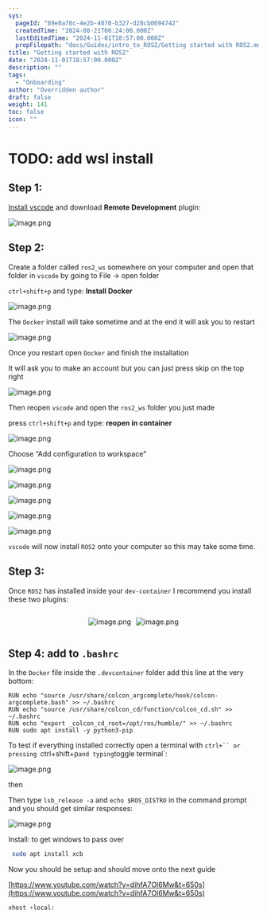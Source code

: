 ```yaml
---
sys:
  pageId: "89e0a78c-4e2b-4070-b327-d28cb0694742"
  createdTime: "2024-08-21T00:24:00.000Z"
  lastEditedTime: "2024-11-01T18:57:00.000Z"
  propFilepath: "docs/Guides/intro_to_ROS2/Getting started with ROS2.md"
title: "Getting started with ROS2"
date: "2024-11-01T18:57:00.000Z"
description: ""
tags:
  - "Onboarding"
author: "Overridden author"
draft: false
weight: 141
toc: false
icon: ""
---
```


# TODO: add wsl install

## Step 1:

[Install vscode](https://code.visualstudio.com/download) and download **Remote Development** plugin:

![image.png](https://prod-files-secure.s3.us-west-2.amazonaws.com/d518164a-d88e-44d1-a4ee-3adb3bd8bce0/efb52993-1881-4a40-b95e-6f020334f022/image.png?X-Amz-Algorithm=AWS4-HMAC-SHA256&X-Amz-Content-Sha256=UNSIGNED-PAYLOAD&X-Amz-Credential=ASIAZI2LB466UPDOORAR%2F20250213%2Fus-west-2%2Fs3%2Faws4_request&X-Amz-Date=20250213T170217Z&X-Amz-Expires=3600&X-Amz-Security-Token=IQoJb3JpZ2luX2VjEPH%2F%2F%2F%2F%2F%2F%2F%2F%2F%2FwEaCXVzLXdlc3QtMiJGMEQCICzl%2FUCnGbsTi5iQwVERrWkCdX3rRnRkwHgU0oXkdk0YAiAafg65LTx7jhvQaV3vvoi%2FGRpRTdxX%2BzW084uV65kL8yr%2FAwgaEAAaDDYzNzQyMzE4MzgwNSIMmlnDK4zugVH%2B14ZhKtwDq0eva4JviWeLohNDiKQWREY%2F0jno7u3%2BEJ04VkyK3gQWTHoWVeiYpCqdtCuS7fDeZmQRdcUHYE0x7VwCs9QyPVJWeB4nTvFiA%2F%2BOGynIF8YJpg6D7LlNiK%2BIZSeRbP4ZPh3MXIYUGp9Wb15L%2FuCaEhdrimIFbEh74SW7Jrxc7jU84vmMmaysMr5ll%2FmMERuq249Ki57lRX9hX%2BHgXiabElmzMsLXwt%2FuameYO3pM7dFaJ%2FHlGEt4hYAB2e%2BQE1yqqBVC%2B7K62HF3Fw6PvlLq9LFiMg%2BQX%2Fx915SU95WoAPpo1QUxI5mSq41u4q5bBfgozle3qRxWF4ONsILXtEDbZVLz1K6EeLR0IKyMctLR4l%2FaYL2sRgnaucKJaz4DwAL48cb3zIqXaBZz%2B8kVJh9jGe3g2I9gecQAmNXG9Elzu4kR9XfCh5rr7AOK6A6gWW%2FDu2ySAc%2B7eywjPM0sKLKwf6r6ZuaKxfL9A8g9QOJoquSb0fEDgJIQqj%2Bxg5fHQPFqdEnkpSBg5Y%2FUNYMZSCMh873A1iHA5ysc08kL%2BjYqcxuphQwPI1mAegZw1FnOuSx5OKTRfzUaFZ8zzf2pC8jot1eAisybQ41RteROGfxbJYA6qiHEangZOkioytowgr%2B4vQY6pgE3YCy%2FFW60I8gfsACZ2YnXMoRPE3%2FQkIuuNEqey0va1LMnUO%2FMyWzX3eNk77SKhbFv%2B9jKwwQLLIecjPcuDDBiY%2F6m56w2L7FSshOgWYi2vPesYBFoK0h1NJBwuNzlLlCpDSFzPtGAlddBXavSqh5na9RF3Ti5Hx2F4H0SUe7dklfoa1ntLiRVdu4VRiIxDI04em66MBRRDyE4KRFJ6SKa0x2sEmHu&X-Amz-Signature=575dcf8b4bd3814ddcf990a1bbab6e02d6b06e39d86a8e360a6b8a7b74ef8a12&X-Amz-SignedHeaders=host&x-id=GetObject)

## Step 2:

Create a folder called `ros2_ws` somewhere on your computer and open that folder in `vscode` by going to File → open folder 

`ctrl+shift+p` and type: **Install Docker**

![image.png](https://prod-files-secure.s3.us-west-2.amazonaws.com/d518164a-d88e-44d1-a4ee-3adb3bd8bce0/2269dc0e-1cd5-47ff-bceb-c04ad9b2eab0/image.png?X-Amz-Algorithm=AWS4-HMAC-SHA256&X-Amz-Content-Sha256=UNSIGNED-PAYLOAD&X-Amz-Credential=ASIAZI2LB466UPDOORAR%2F20250213%2Fus-west-2%2Fs3%2Faws4_request&X-Amz-Date=20250213T170217Z&X-Amz-Expires=3600&X-Amz-Security-Token=IQoJb3JpZ2luX2VjEPH%2F%2F%2F%2F%2F%2F%2F%2F%2F%2FwEaCXVzLXdlc3QtMiJGMEQCICzl%2FUCnGbsTi5iQwVERrWkCdX3rRnRkwHgU0oXkdk0YAiAafg65LTx7jhvQaV3vvoi%2FGRpRTdxX%2BzW084uV65kL8yr%2FAwgaEAAaDDYzNzQyMzE4MzgwNSIMmlnDK4zugVH%2B14ZhKtwDq0eva4JviWeLohNDiKQWREY%2F0jno7u3%2BEJ04VkyK3gQWTHoWVeiYpCqdtCuS7fDeZmQRdcUHYE0x7VwCs9QyPVJWeB4nTvFiA%2F%2BOGynIF8YJpg6D7LlNiK%2BIZSeRbP4ZPh3MXIYUGp9Wb15L%2FuCaEhdrimIFbEh74SW7Jrxc7jU84vmMmaysMr5ll%2FmMERuq249Ki57lRX9hX%2BHgXiabElmzMsLXwt%2FuameYO3pM7dFaJ%2FHlGEt4hYAB2e%2BQE1yqqBVC%2B7K62HF3Fw6PvlLq9LFiMg%2BQX%2Fx915SU95WoAPpo1QUxI5mSq41u4q5bBfgozle3qRxWF4ONsILXtEDbZVLz1K6EeLR0IKyMctLR4l%2FaYL2sRgnaucKJaz4DwAL48cb3zIqXaBZz%2B8kVJh9jGe3g2I9gecQAmNXG9Elzu4kR9XfCh5rr7AOK6A6gWW%2FDu2ySAc%2B7eywjPM0sKLKwf6r6ZuaKxfL9A8g9QOJoquSb0fEDgJIQqj%2Bxg5fHQPFqdEnkpSBg5Y%2FUNYMZSCMh873A1iHA5ysc08kL%2BjYqcxuphQwPI1mAegZw1FnOuSx5OKTRfzUaFZ8zzf2pC8jot1eAisybQ41RteROGfxbJYA6qiHEangZOkioytowgr%2B4vQY6pgE3YCy%2FFW60I8gfsACZ2YnXMoRPE3%2FQkIuuNEqey0va1LMnUO%2FMyWzX3eNk77SKhbFv%2B9jKwwQLLIecjPcuDDBiY%2F6m56w2L7FSshOgWYi2vPesYBFoK0h1NJBwuNzlLlCpDSFzPtGAlddBXavSqh5na9RF3Ti5Hx2F4H0SUe7dklfoa1ntLiRVdu4VRiIxDI04em66MBRRDyE4KRFJ6SKa0x2sEmHu&X-Amz-Signature=7cb41186091cbccf40d149b2f2357b315bfc0077ab2651020ac8fe8e51b561fa&X-Amz-SignedHeaders=host&x-id=GetObject)

The `Docker` install will take sometime and at the end it will ask you to restart

![image.png](https://prod-files-secure.s3.us-west-2.amazonaws.com/d518164a-d88e-44d1-a4ee-3adb3bd8bce0/ed233f78-be33-4b1f-b89c-9c346c0e961e/image.png?X-Amz-Algorithm=AWS4-HMAC-SHA256&X-Amz-Content-Sha256=UNSIGNED-PAYLOAD&X-Amz-Credential=ASIAZI2LB466UPDOORAR%2F20250213%2Fus-west-2%2Fs3%2Faws4_request&X-Amz-Date=20250213T170217Z&X-Amz-Expires=3600&X-Amz-Security-Token=IQoJb3JpZ2luX2VjEPH%2F%2F%2F%2F%2F%2F%2F%2F%2F%2FwEaCXVzLXdlc3QtMiJGMEQCICzl%2FUCnGbsTi5iQwVERrWkCdX3rRnRkwHgU0oXkdk0YAiAafg65LTx7jhvQaV3vvoi%2FGRpRTdxX%2BzW084uV65kL8yr%2FAwgaEAAaDDYzNzQyMzE4MzgwNSIMmlnDK4zugVH%2B14ZhKtwDq0eva4JviWeLohNDiKQWREY%2F0jno7u3%2BEJ04VkyK3gQWTHoWVeiYpCqdtCuS7fDeZmQRdcUHYE0x7VwCs9QyPVJWeB4nTvFiA%2F%2BOGynIF8YJpg6D7LlNiK%2BIZSeRbP4ZPh3MXIYUGp9Wb15L%2FuCaEhdrimIFbEh74SW7Jrxc7jU84vmMmaysMr5ll%2FmMERuq249Ki57lRX9hX%2BHgXiabElmzMsLXwt%2FuameYO3pM7dFaJ%2FHlGEt4hYAB2e%2BQE1yqqBVC%2B7K62HF3Fw6PvlLq9LFiMg%2BQX%2Fx915SU95WoAPpo1QUxI5mSq41u4q5bBfgozle3qRxWF4ONsILXtEDbZVLz1K6EeLR0IKyMctLR4l%2FaYL2sRgnaucKJaz4DwAL48cb3zIqXaBZz%2B8kVJh9jGe3g2I9gecQAmNXG9Elzu4kR9XfCh5rr7AOK6A6gWW%2FDu2ySAc%2B7eywjPM0sKLKwf6r6ZuaKxfL9A8g9QOJoquSb0fEDgJIQqj%2Bxg5fHQPFqdEnkpSBg5Y%2FUNYMZSCMh873A1iHA5ysc08kL%2BjYqcxuphQwPI1mAegZw1FnOuSx5OKTRfzUaFZ8zzf2pC8jot1eAisybQ41RteROGfxbJYA6qiHEangZOkioytowgr%2B4vQY6pgE3YCy%2FFW60I8gfsACZ2YnXMoRPE3%2FQkIuuNEqey0va1LMnUO%2FMyWzX3eNk77SKhbFv%2B9jKwwQLLIecjPcuDDBiY%2F6m56w2L7FSshOgWYi2vPesYBFoK0h1NJBwuNzlLlCpDSFzPtGAlddBXavSqh5na9RF3Ti5Hx2F4H0SUe7dklfoa1ntLiRVdu4VRiIxDI04em66MBRRDyE4KRFJ6SKa0x2sEmHu&X-Amz-Signature=07b3284e04157d8fa08c3bee22e61659383ba25310578e3ed34c78613758ebb9&X-Amz-SignedHeaders=host&x-id=GetObject)

Once you restart open `Docker` and finish the installation

It will ask you to make an account but you can just press skip on the top right

![image.png](https://prod-files-secure.s3.us-west-2.amazonaws.com/d518164a-d88e-44d1-a4ee-3adb3bd8bce0/21010ad9-1659-4fd9-9f59-9932a09b2a3d/image.png?X-Amz-Algorithm=AWS4-HMAC-SHA256&X-Amz-Content-Sha256=UNSIGNED-PAYLOAD&X-Amz-Credential=ASIAZI2LB466UPDOORAR%2F20250213%2Fus-west-2%2Fs3%2Faws4_request&X-Amz-Date=20250213T170217Z&X-Amz-Expires=3600&X-Amz-Security-Token=IQoJb3JpZ2luX2VjEPH%2F%2F%2F%2F%2F%2F%2F%2F%2F%2FwEaCXVzLXdlc3QtMiJGMEQCICzl%2FUCnGbsTi5iQwVERrWkCdX3rRnRkwHgU0oXkdk0YAiAafg65LTx7jhvQaV3vvoi%2FGRpRTdxX%2BzW084uV65kL8yr%2FAwgaEAAaDDYzNzQyMzE4MzgwNSIMmlnDK4zugVH%2B14ZhKtwDq0eva4JviWeLohNDiKQWREY%2F0jno7u3%2BEJ04VkyK3gQWTHoWVeiYpCqdtCuS7fDeZmQRdcUHYE0x7VwCs9QyPVJWeB4nTvFiA%2F%2BOGynIF8YJpg6D7LlNiK%2BIZSeRbP4ZPh3MXIYUGp9Wb15L%2FuCaEhdrimIFbEh74SW7Jrxc7jU84vmMmaysMr5ll%2FmMERuq249Ki57lRX9hX%2BHgXiabElmzMsLXwt%2FuameYO3pM7dFaJ%2FHlGEt4hYAB2e%2BQE1yqqBVC%2B7K62HF3Fw6PvlLq9LFiMg%2BQX%2Fx915SU95WoAPpo1QUxI5mSq41u4q5bBfgozle3qRxWF4ONsILXtEDbZVLz1K6EeLR0IKyMctLR4l%2FaYL2sRgnaucKJaz4DwAL48cb3zIqXaBZz%2B8kVJh9jGe3g2I9gecQAmNXG9Elzu4kR9XfCh5rr7AOK6A6gWW%2FDu2ySAc%2B7eywjPM0sKLKwf6r6ZuaKxfL9A8g9QOJoquSb0fEDgJIQqj%2Bxg5fHQPFqdEnkpSBg5Y%2FUNYMZSCMh873A1iHA5ysc08kL%2BjYqcxuphQwPI1mAegZw1FnOuSx5OKTRfzUaFZ8zzf2pC8jot1eAisybQ41RteROGfxbJYA6qiHEangZOkioytowgr%2B4vQY6pgE3YCy%2FFW60I8gfsACZ2YnXMoRPE3%2FQkIuuNEqey0va1LMnUO%2FMyWzX3eNk77SKhbFv%2B9jKwwQLLIecjPcuDDBiY%2F6m56w2L7FSshOgWYi2vPesYBFoK0h1NJBwuNzlLlCpDSFzPtGAlddBXavSqh5na9RF3Ti5Hx2F4H0SUe7dklfoa1ntLiRVdu4VRiIxDI04em66MBRRDyE4KRFJ6SKa0x2sEmHu&X-Amz-Signature=639aa788c6409421e91bca77727ab7a6bd67a520dc16c65c58a90255cef6a60d&X-Amz-SignedHeaders=host&x-id=GetObject)

Then reopen `vscode` and open the `ros2_ws` folder you just made

press `ctrl+shift+p` and type: **reopen in container**

![image.png](https://prod-files-secure.s3.us-west-2.amazonaws.com/d518164a-d88e-44d1-a4ee-3adb3bd8bce0/4e93b8c2-41ad-488c-8095-c74205196118/image.png?X-Amz-Algorithm=AWS4-HMAC-SHA256&X-Amz-Content-Sha256=UNSIGNED-PAYLOAD&X-Amz-Credential=ASIAZI2LB466UPDOORAR%2F20250213%2Fus-west-2%2Fs3%2Faws4_request&X-Amz-Date=20250213T170217Z&X-Amz-Expires=3600&X-Amz-Security-Token=IQoJb3JpZ2luX2VjEPH%2F%2F%2F%2F%2F%2F%2F%2F%2F%2FwEaCXVzLXdlc3QtMiJGMEQCICzl%2FUCnGbsTi5iQwVERrWkCdX3rRnRkwHgU0oXkdk0YAiAafg65LTx7jhvQaV3vvoi%2FGRpRTdxX%2BzW084uV65kL8yr%2FAwgaEAAaDDYzNzQyMzE4MzgwNSIMmlnDK4zugVH%2B14ZhKtwDq0eva4JviWeLohNDiKQWREY%2F0jno7u3%2BEJ04VkyK3gQWTHoWVeiYpCqdtCuS7fDeZmQRdcUHYE0x7VwCs9QyPVJWeB4nTvFiA%2F%2BOGynIF8YJpg6D7LlNiK%2BIZSeRbP4ZPh3MXIYUGp9Wb15L%2FuCaEhdrimIFbEh74SW7Jrxc7jU84vmMmaysMr5ll%2FmMERuq249Ki57lRX9hX%2BHgXiabElmzMsLXwt%2FuameYO3pM7dFaJ%2FHlGEt4hYAB2e%2BQE1yqqBVC%2B7K62HF3Fw6PvlLq9LFiMg%2BQX%2Fx915SU95WoAPpo1QUxI5mSq41u4q5bBfgozle3qRxWF4ONsILXtEDbZVLz1K6EeLR0IKyMctLR4l%2FaYL2sRgnaucKJaz4DwAL48cb3zIqXaBZz%2B8kVJh9jGe3g2I9gecQAmNXG9Elzu4kR9XfCh5rr7AOK6A6gWW%2FDu2ySAc%2B7eywjPM0sKLKwf6r6ZuaKxfL9A8g9QOJoquSb0fEDgJIQqj%2Bxg5fHQPFqdEnkpSBg5Y%2FUNYMZSCMh873A1iHA5ysc08kL%2BjYqcxuphQwPI1mAegZw1FnOuSx5OKTRfzUaFZ8zzf2pC8jot1eAisybQ41RteROGfxbJYA6qiHEangZOkioytowgr%2B4vQY6pgE3YCy%2FFW60I8gfsACZ2YnXMoRPE3%2FQkIuuNEqey0va1LMnUO%2FMyWzX3eNk77SKhbFv%2B9jKwwQLLIecjPcuDDBiY%2F6m56w2L7FSshOgWYi2vPesYBFoK0h1NJBwuNzlLlCpDSFzPtGAlddBXavSqh5na9RF3Ti5Hx2F4H0SUe7dklfoa1ntLiRVdu4VRiIxDI04em66MBRRDyE4KRFJ6SKa0x2sEmHu&X-Amz-Signature=1b58bbb7786cc24a024d4919232fd28e83e6e9fbe5f6f1545255b454c302d7b5&X-Amz-SignedHeaders=host&x-id=GetObject)

Choose “Add configuration to workspace”

![image.png](https://prod-files-secure.s3.us-west-2.amazonaws.com/d518164a-d88e-44d1-a4ee-3adb3bd8bce0/9560b282-5060-4989-ba37-97e7b2c22476/image.png?X-Amz-Algorithm=AWS4-HMAC-SHA256&X-Amz-Content-Sha256=UNSIGNED-PAYLOAD&X-Amz-Credential=ASIAZI2LB466UPDOORAR%2F20250213%2Fus-west-2%2Fs3%2Faws4_request&X-Amz-Date=20250213T170217Z&X-Amz-Expires=3600&X-Amz-Security-Token=IQoJb3JpZ2luX2VjEPH%2F%2F%2F%2F%2F%2F%2F%2F%2F%2FwEaCXVzLXdlc3QtMiJGMEQCICzl%2FUCnGbsTi5iQwVERrWkCdX3rRnRkwHgU0oXkdk0YAiAafg65LTx7jhvQaV3vvoi%2FGRpRTdxX%2BzW084uV65kL8yr%2FAwgaEAAaDDYzNzQyMzE4MzgwNSIMmlnDK4zugVH%2B14ZhKtwDq0eva4JviWeLohNDiKQWREY%2F0jno7u3%2BEJ04VkyK3gQWTHoWVeiYpCqdtCuS7fDeZmQRdcUHYE0x7VwCs9QyPVJWeB4nTvFiA%2F%2BOGynIF8YJpg6D7LlNiK%2BIZSeRbP4ZPh3MXIYUGp9Wb15L%2FuCaEhdrimIFbEh74SW7Jrxc7jU84vmMmaysMr5ll%2FmMERuq249Ki57lRX9hX%2BHgXiabElmzMsLXwt%2FuameYO3pM7dFaJ%2FHlGEt4hYAB2e%2BQE1yqqBVC%2B7K62HF3Fw6PvlLq9LFiMg%2BQX%2Fx915SU95WoAPpo1QUxI5mSq41u4q5bBfgozle3qRxWF4ONsILXtEDbZVLz1K6EeLR0IKyMctLR4l%2FaYL2sRgnaucKJaz4DwAL48cb3zIqXaBZz%2B8kVJh9jGe3g2I9gecQAmNXG9Elzu4kR9XfCh5rr7AOK6A6gWW%2FDu2ySAc%2B7eywjPM0sKLKwf6r6ZuaKxfL9A8g9QOJoquSb0fEDgJIQqj%2Bxg5fHQPFqdEnkpSBg5Y%2FUNYMZSCMh873A1iHA5ysc08kL%2BjYqcxuphQwPI1mAegZw1FnOuSx5OKTRfzUaFZ8zzf2pC8jot1eAisybQ41RteROGfxbJYA6qiHEangZOkioytowgr%2B4vQY6pgE3YCy%2FFW60I8gfsACZ2YnXMoRPE3%2FQkIuuNEqey0va1LMnUO%2FMyWzX3eNk77SKhbFv%2B9jKwwQLLIecjPcuDDBiY%2F6m56w2L7FSshOgWYi2vPesYBFoK0h1NJBwuNzlLlCpDSFzPtGAlddBXavSqh5na9RF3Ti5Hx2F4H0SUe7dklfoa1ntLiRVdu4VRiIxDI04em66MBRRDyE4KRFJ6SKa0x2sEmHu&X-Amz-Signature=0d4a4b056bed02b561eb3c52255c548b6d23d04468e80e6432cc0cc4f343e518&X-Amz-SignedHeaders=host&x-id=GetObject)

![image.png](https://prod-files-secure.s3.us-west-2.amazonaws.com/d518164a-d88e-44d1-a4ee-3adb3bd8bce0/2ee63f81-886b-48e8-a553-dc6e5eac99e4/image.png?X-Amz-Algorithm=AWS4-HMAC-SHA256&X-Amz-Content-Sha256=UNSIGNED-PAYLOAD&X-Amz-Credential=ASIAZI2LB466UPDOORAR%2F20250213%2Fus-west-2%2Fs3%2Faws4_request&X-Amz-Date=20250213T170217Z&X-Amz-Expires=3600&X-Amz-Security-Token=IQoJb3JpZ2luX2VjEPH%2F%2F%2F%2F%2F%2F%2F%2F%2F%2FwEaCXVzLXdlc3QtMiJGMEQCICzl%2FUCnGbsTi5iQwVERrWkCdX3rRnRkwHgU0oXkdk0YAiAafg65LTx7jhvQaV3vvoi%2FGRpRTdxX%2BzW084uV65kL8yr%2FAwgaEAAaDDYzNzQyMzE4MzgwNSIMmlnDK4zugVH%2B14ZhKtwDq0eva4JviWeLohNDiKQWREY%2F0jno7u3%2BEJ04VkyK3gQWTHoWVeiYpCqdtCuS7fDeZmQRdcUHYE0x7VwCs9QyPVJWeB4nTvFiA%2F%2BOGynIF8YJpg6D7LlNiK%2BIZSeRbP4ZPh3MXIYUGp9Wb15L%2FuCaEhdrimIFbEh74SW7Jrxc7jU84vmMmaysMr5ll%2FmMERuq249Ki57lRX9hX%2BHgXiabElmzMsLXwt%2FuameYO3pM7dFaJ%2FHlGEt4hYAB2e%2BQE1yqqBVC%2B7K62HF3Fw6PvlLq9LFiMg%2BQX%2Fx915SU95WoAPpo1QUxI5mSq41u4q5bBfgozle3qRxWF4ONsILXtEDbZVLz1K6EeLR0IKyMctLR4l%2FaYL2sRgnaucKJaz4DwAL48cb3zIqXaBZz%2B8kVJh9jGe3g2I9gecQAmNXG9Elzu4kR9XfCh5rr7AOK6A6gWW%2FDu2ySAc%2B7eywjPM0sKLKwf6r6ZuaKxfL9A8g9QOJoquSb0fEDgJIQqj%2Bxg5fHQPFqdEnkpSBg5Y%2FUNYMZSCMh873A1iHA5ysc08kL%2BjYqcxuphQwPI1mAegZw1FnOuSx5OKTRfzUaFZ8zzf2pC8jot1eAisybQ41RteROGfxbJYA6qiHEangZOkioytowgr%2B4vQY6pgE3YCy%2FFW60I8gfsACZ2YnXMoRPE3%2FQkIuuNEqey0va1LMnUO%2FMyWzX3eNk77SKhbFv%2B9jKwwQLLIecjPcuDDBiY%2F6m56w2L7FSshOgWYi2vPesYBFoK0h1NJBwuNzlLlCpDSFzPtGAlddBXavSqh5na9RF3Ti5Hx2F4H0SUe7dklfoa1ntLiRVdu4VRiIxDI04em66MBRRDyE4KRFJ6SKa0x2sEmHu&X-Amz-Signature=9215795106353a953b1c7ea3dd309b21acef38bf72c712b323c6f7bbe6c5fc78&X-Amz-SignedHeaders=host&x-id=GetObject)

![image.png](https://prod-files-secure.s3.us-west-2.amazonaws.com/d518164a-d88e-44d1-a4ee-3adb3bd8bce0/ae1580b2-b048-407e-aed9-b584224a7a04/image.png?X-Amz-Algorithm=AWS4-HMAC-SHA256&X-Amz-Content-Sha256=UNSIGNED-PAYLOAD&X-Amz-Credential=ASIAZI2LB466UPDOORAR%2F20250213%2Fus-west-2%2Fs3%2Faws4_request&X-Amz-Date=20250213T170217Z&X-Amz-Expires=3600&X-Amz-Security-Token=IQoJb3JpZ2luX2VjEPH%2F%2F%2F%2F%2F%2F%2F%2F%2F%2FwEaCXVzLXdlc3QtMiJGMEQCICzl%2FUCnGbsTi5iQwVERrWkCdX3rRnRkwHgU0oXkdk0YAiAafg65LTx7jhvQaV3vvoi%2FGRpRTdxX%2BzW084uV65kL8yr%2FAwgaEAAaDDYzNzQyMzE4MzgwNSIMmlnDK4zugVH%2B14ZhKtwDq0eva4JviWeLohNDiKQWREY%2F0jno7u3%2BEJ04VkyK3gQWTHoWVeiYpCqdtCuS7fDeZmQRdcUHYE0x7VwCs9QyPVJWeB4nTvFiA%2F%2BOGynIF8YJpg6D7LlNiK%2BIZSeRbP4ZPh3MXIYUGp9Wb15L%2FuCaEhdrimIFbEh74SW7Jrxc7jU84vmMmaysMr5ll%2FmMERuq249Ki57lRX9hX%2BHgXiabElmzMsLXwt%2FuameYO3pM7dFaJ%2FHlGEt4hYAB2e%2BQE1yqqBVC%2B7K62HF3Fw6PvlLq9LFiMg%2BQX%2Fx915SU95WoAPpo1QUxI5mSq41u4q5bBfgozle3qRxWF4ONsILXtEDbZVLz1K6EeLR0IKyMctLR4l%2FaYL2sRgnaucKJaz4DwAL48cb3zIqXaBZz%2B8kVJh9jGe3g2I9gecQAmNXG9Elzu4kR9XfCh5rr7AOK6A6gWW%2FDu2ySAc%2B7eywjPM0sKLKwf6r6ZuaKxfL9A8g9QOJoquSb0fEDgJIQqj%2Bxg5fHQPFqdEnkpSBg5Y%2FUNYMZSCMh873A1iHA5ysc08kL%2BjYqcxuphQwPI1mAegZw1FnOuSx5OKTRfzUaFZ8zzf2pC8jot1eAisybQ41RteROGfxbJYA6qiHEangZOkioytowgr%2B4vQY6pgE3YCy%2FFW60I8gfsACZ2YnXMoRPE3%2FQkIuuNEqey0va1LMnUO%2FMyWzX3eNk77SKhbFv%2B9jKwwQLLIecjPcuDDBiY%2F6m56w2L7FSshOgWYi2vPesYBFoK0h1NJBwuNzlLlCpDSFzPtGAlddBXavSqh5na9RF3Ti5Hx2F4H0SUe7dklfoa1ntLiRVdu4VRiIxDI04em66MBRRDyE4KRFJ6SKa0x2sEmHu&X-Amz-Signature=1b35d0b6aa188858ad6bc295691c43129534b4dac6d743a3995690225aa23f85&X-Amz-SignedHeaders=host&x-id=GetObject)

![image.png](https://prod-files-secure.s3.us-west-2.amazonaws.com/d518164a-d88e-44d1-a4ee-3adb3bd8bce0/53255b28-f75e-430f-b9e3-c0ac8577e42b/image.png?X-Amz-Algorithm=AWS4-HMAC-SHA256&X-Amz-Content-Sha256=UNSIGNED-PAYLOAD&X-Amz-Credential=ASIAZI2LB466UPDOORAR%2F20250213%2Fus-west-2%2Fs3%2Faws4_request&X-Amz-Date=20250213T170217Z&X-Amz-Expires=3600&X-Amz-Security-Token=IQoJb3JpZ2luX2VjEPH%2F%2F%2F%2F%2F%2F%2F%2F%2F%2FwEaCXVzLXdlc3QtMiJGMEQCICzl%2FUCnGbsTi5iQwVERrWkCdX3rRnRkwHgU0oXkdk0YAiAafg65LTx7jhvQaV3vvoi%2FGRpRTdxX%2BzW084uV65kL8yr%2FAwgaEAAaDDYzNzQyMzE4MzgwNSIMmlnDK4zugVH%2B14ZhKtwDq0eva4JviWeLohNDiKQWREY%2F0jno7u3%2BEJ04VkyK3gQWTHoWVeiYpCqdtCuS7fDeZmQRdcUHYE0x7VwCs9QyPVJWeB4nTvFiA%2F%2BOGynIF8YJpg6D7LlNiK%2BIZSeRbP4ZPh3MXIYUGp9Wb15L%2FuCaEhdrimIFbEh74SW7Jrxc7jU84vmMmaysMr5ll%2FmMERuq249Ki57lRX9hX%2BHgXiabElmzMsLXwt%2FuameYO3pM7dFaJ%2FHlGEt4hYAB2e%2BQE1yqqBVC%2B7K62HF3Fw6PvlLq9LFiMg%2BQX%2Fx915SU95WoAPpo1QUxI5mSq41u4q5bBfgozle3qRxWF4ONsILXtEDbZVLz1K6EeLR0IKyMctLR4l%2FaYL2sRgnaucKJaz4DwAL48cb3zIqXaBZz%2B8kVJh9jGe3g2I9gecQAmNXG9Elzu4kR9XfCh5rr7AOK6A6gWW%2FDu2ySAc%2B7eywjPM0sKLKwf6r6ZuaKxfL9A8g9QOJoquSb0fEDgJIQqj%2Bxg5fHQPFqdEnkpSBg5Y%2FUNYMZSCMh873A1iHA5ysc08kL%2BjYqcxuphQwPI1mAegZw1FnOuSx5OKTRfzUaFZ8zzf2pC8jot1eAisybQ41RteROGfxbJYA6qiHEangZOkioytowgr%2B4vQY6pgE3YCy%2FFW60I8gfsACZ2YnXMoRPE3%2FQkIuuNEqey0va1LMnUO%2FMyWzX3eNk77SKhbFv%2B9jKwwQLLIecjPcuDDBiY%2F6m56w2L7FSshOgWYi2vPesYBFoK0h1NJBwuNzlLlCpDSFzPtGAlddBXavSqh5na9RF3Ti5Hx2F4H0SUe7dklfoa1ntLiRVdu4VRiIxDI04em66MBRRDyE4KRFJ6SKa0x2sEmHu&X-Amz-Signature=bdd819274de95dc603a34e079863acd132699dee7f7182c27efbf5fc0a85d7d6&X-Amz-SignedHeaders=host&x-id=GetObject)

![image.png](https://prod-files-secure.s3.us-west-2.amazonaws.com/d518164a-d88e-44d1-a4ee-3adb3bd8bce0/7c562767-5af9-4ffb-97d1-327bcdf4ee00/image.png?X-Amz-Algorithm=AWS4-HMAC-SHA256&X-Amz-Content-Sha256=UNSIGNED-PAYLOAD&X-Amz-Credential=ASIAZI2LB466UPDOORAR%2F20250213%2Fus-west-2%2Fs3%2Faws4_request&X-Amz-Date=20250213T170217Z&X-Amz-Expires=3600&X-Amz-Security-Token=IQoJb3JpZ2luX2VjEPH%2F%2F%2F%2F%2F%2F%2F%2F%2F%2FwEaCXVzLXdlc3QtMiJGMEQCICzl%2FUCnGbsTi5iQwVERrWkCdX3rRnRkwHgU0oXkdk0YAiAafg65LTx7jhvQaV3vvoi%2FGRpRTdxX%2BzW084uV65kL8yr%2FAwgaEAAaDDYzNzQyMzE4MzgwNSIMmlnDK4zugVH%2B14ZhKtwDq0eva4JviWeLohNDiKQWREY%2F0jno7u3%2BEJ04VkyK3gQWTHoWVeiYpCqdtCuS7fDeZmQRdcUHYE0x7VwCs9QyPVJWeB4nTvFiA%2F%2BOGynIF8YJpg6D7LlNiK%2BIZSeRbP4ZPh3MXIYUGp9Wb15L%2FuCaEhdrimIFbEh74SW7Jrxc7jU84vmMmaysMr5ll%2FmMERuq249Ki57lRX9hX%2BHgXiabElmzMsLXwt%2FuameYO3pM7dFaJ%2FHlGEt4hYAB2e%2BQE1yqqBVC%2B7K62HF3Fw6PvlLq9LFiMg%2BQX%2Fx915SU95WoAPpo1QUxI5mSq41u4q5bBfgozle3qRxWF4ONsILXtEDbZVLz1K6EeLR0IKyMctLR4l%2FaYL2sRgnaucKJaz4DwAL48cb3zIqXaBZz%2B8kVJh9jGe3g2I9gecQAmNXG9Elzu4kR9XfCh5rr7AOK6A6gWW%2FDu2ySAc%2B7eywjPM0sKLKwf6r6ZuaKxfL9A8g9QOJoquSb0fEDgJIQqj%2Bxg5fHQPFqdEnkpSBg5Y%2FUNYMZSCMh873A1iHA5ysc08kL%2BjYqcxuphQwPI1mAegZw1FnOuSx5OKTRfzUaFZ8zzf2pC8jot1eAisybQ41RteROGfxbJYA6qiHEangZOkioytowgr%2B4vQY6pgE3YCy%2FFW60I8gfsACZ2YnXMoRPE3%2FQkIuuNEqey0va1LMnUO%2FMyWzX3eNk77SKhbFv%2B9jKwwQLLIecjPcuDDBiY%2F6m56w2L7FSshOgWYi2vPesYBFoK0h1NJBwuNzlLlCpDSFzPtGAlddBXavSqh5na9RF3Ti5Hx2F4H0SUe7dklfoa1ntLiRVdu4VRiIxDI04em66MBRRDyE4KRFJ6SKa0x2sEmHu&X-Amz-Signature=1961136e55c952f1728b0eb91d6b56c1433c862e046eba7deec11a93f3f3073b&X-Amz-SignedHeaders=host&x-id=GetObject)

`vscode` will now install `ROS2` onto your computer so this may take some time.

## Step 3:

Once `ROS2` has installed inside your `dev-container` I recommend you install these two plugins:

<div style="display: flex;flex-direction: row; column-gap:10px; max-width: 630px;justify-content: center;">
<div>

![image.png](https://prod-files-secure.s3.us-west-2.amazonaws.com/d518164a-d88e-44d1-a4ee-3adb3bd8bce0/3fc3d550-5a54-4ba1-ba6b-faa01cdb7369/image.png?X-Amz-Algorithm=AWS4-HMAC-SHA256&X-Amz-Content-Sha256=UNSIGNED-PAYLOAD&X-Amz-Credential=ASIAZI2LB466SAR2AVUN%2F20250213%2Fus-west-2%2Fs3%2Faws4_request&X-Amz-Date=20250213T170221Z&X-Amz-Expires=3600&X-Amz-Security-Token=IQoJb3JpZ2luX2VjEPH%2F%2F%2F%2F%2F%2F%2F%2F%2F%2FwEaCXVzLXdlc3QtMiJIMEYCIQCKStQlhAFJxrgIX2qAMgtJmZ1ZIoTQHyZEW93wBjIO8gIhAMNIu422h0n7CVCGkSovmKFXO8kMU4KpsZCExF43v72lKv8DCBoQABoMNjM3NDIzMTgzODA1Igx5%2BLCtmFfMWUKj5Hcq3AN030efakBWlLOIx89BnimYGEuw25J7SloCsHsj%2F4qbiJU%2B9im8E5%2B36tiEmFGC2%2Byb%2BQg0v6NKdUDsXXeT46Nf1UVr%2Fk5KSAISg%2FNRw%2FmoE0KpAMX8kRWcXDpfvyhv0Kd8we6yHp2B0V4dBgyVFl3f1KAr236t99Y7yd%2BZsMS6CQB9VZSVgcf%2FeZL9GJZM4sORGKzYNlNQyyC21GRN5w7ucGWI2ptTNLjSbzmcxYPiuoCxWN%2F8OOR88DU1Ee%2BTyiZa0bb9IqAVWa43kOBfu2N6qaLyCE7YGZkNGqZtFK35fOHm6kYFEHG%2FzvP1rScjQ3HSnVZioXPKB82JF3FvbanZfzZlcy4iMwIMb9yLhfTpwk%2FkVvyFTWpkjOEt52hkJ1I%2FG5axSWrzmLhzPkcmALlrGyF5lqB1pme%2B%2FChIVn5%2Fk3FnDbceU7Bw1mEinD%2BJj3jfqGDGprLoiV3ej0MjPXW6dJnRUKgEH1XGc7kcayFJcziPLyLjR9P4vOz%2FTRxr6XlIiUF6A3AzHRBnZBAG1wWLiN5Kl7xcqy%2BgsGRZUBT4uu1TlUG5zYqyZmxHg6Wai9luJ725aNUyVYP5S%2FRZIv%2FsR1sgc1Z%2FFkhwUQoq61u73%2B5PHQeyFAjD2EiMxTC0vri9BjqkATv%2BuBuMnQX3Sy2OlJsm%2BvthXRRg4hyAaxqiHTO0mNT6blG%2FPecAiDecReBZBJ9fnUma4TdGtfjtTa9mqm8RSMPTWIHEU4sBxSSONGMsBWcZAug3uorje9K25ka1DrvAW9vm8fFXqV6hibsMiMDVJL854QawwlF%2FugUmzbJKCTFCaGNhckTNSxwLJWztwho25520ZaOSoz%2FIKjOm3gvPsElBUdmb&X-Amz-Signature=00f4cdb7dc529260c6247b7ad6b0e35088acfee4f654ade9f26d67c037bcfafb&X-Amz-SignedHeaders=host&x-id=GetObject)

</div>
<div>

![image.png](https://prod-files-secure.s3.us-west-2.amazonaws.com/d518164a-d88e-44d1-a4ee-3adb3bd8bce0/d994cc66-13c2-4093-a5a3-f84cf4601a82/image.png?X-Amz-Algorithm=AWS4-HMAC-SHA256&X-Amz-Content-Sha256=UNSIGNED-PAYLOAD&X-Amz-Credential=ASIAZI2LB46657Z7S3QB%2F20250213%2Fus-west-2%2Fs3%2Faws4_request&X-Amz-Date=20250213T170221Z&X-Amz-Expires=3600&X-Amz-Security-Token=IQoJb3JpZ2luX2VjEPH%2F%2F%2F%2F%2F%2F%2F%2F%2F%2FwEaCXVzLXdlc3QtMiJHMEUCIQCidOYbGdc8LJ0%2Bs3pYkNMeI7ZCgdD4d26o%2FSyaK9ur9wIgRyGQ8IsRJsW4W%2BIg%2FReyNE%2BFWCVQNBe4rze5f1xS6isq%2FwMIGhAAGgw2Mzc0MjMxODM4MDUiDJDejLfzRrJ2RUF%2BNircA6%2Fmr%2BIV8r6D%2BdpbQMyVBatfkv555SeL8bvXsAZ9xBgHfNz7KjAmwaMOo6cJXRiu46PLxrCJkrIcW7L4JeFJP%2BML5FQb7KHAqAD7CT4BsRP0VVapCwlx4Gy5c6pzCgiWH9uowVeo%2FS%2B0Di2EPTWvkX7zMrB52h20kS9I8dRifZNj5NPwx2LpjaYfg5PgomJCieKUD21bc%2BWL%2FKo4KY7gwTliuvE0SEPkyxtAcNAK9CJ1aHmAXDkhFQqkp1llpc9H93LDx1v1oRJR8HVh22lUg6irCsNztqMPeU6H8xQKNtD%2FpuG5xDBc%2BT2ltu15bVsYv7%2Bz9nDt8mrMOqfUXff1Wu9ZHCPjSSgcMfNo%2Fib6jrLGq2Ow2m8H76C7dTUt8VjlaTX%2BgxnJCdc8OW%2FERNCmpYkLN%2FU5s5eVUHbaxDuSNPaOdy%2BoiNVlvh2HysVd5zf6OoS9oUgp2%2FCbtM%2B2nJPtQmtGglfgs6E%2FL3ayrtt0P0A8uhf%2BZAgair29dyRcogfM%2BFxpO3QsJGfnzk8cHgkXHB2TpJgnWToFFDMkblLAhYPw7%2BArT%2Bu9ggvK%2BDmMebaQ9dQTn6t8ipld6LMmpI%2F2CYwT85JCXI91PsARvvyUtA0vM4UXGH764jTbTKS2MLS%2BuL0GOqUBSrETqJD26dq8ejmQ3i7OFVAEX2BnjhFMghkFkcENSR9v03PXw2vQLXdddjULIzoQCktVBDI%2FizjZnDoOyUEZWcQBvROm6S33io%2Blu7G7H6rVKLZMN%2BeGswCzAtTJToxpK%2FIT%2B3kdtaF2AyyxBcHikLhlYlVx%2FKmk6DLaC61k0xda6VDpI%2FWiejGa8trcdkWzuGXIdw4zjy7IzjHqYwyYGD1j5SXC&X-Amz-Signature=edc2d1d8781aff61edd4a6985ecb5d617cd7b43d8097da3c432218040a0a11bd&X-Amz-SignedHeaders=host&x-id=GetObject)

</div>
</div>

## Step 4: add to `.bashrc`

In the `Docker` file inside the `.devcontainer` folder add this line at the very bottom: 

```docker
RUN echo "source /usr/share/colcon_argcomplete/hook/colcon-argcomplete.bash" >> ~/.bashrc
RUN echo "source /usr/share/colcon_cd/function/colcon_cd.sh" >> ~/.bashrc
RUN echo "export _colcon_cd_root=/opt/ros/humble/" >> ~/.bashrc
RUN sudo apt install -y python3-pip 
```

To test if everything installed correctly open a terminal with `ctrl+`` or pressing `ctrl+shift+p` and typing `toggle terminal`:

![image.png](https://prod-files-secure.s3.us-west-2.amazonaws.com/d518164a-d88e-44d1-a4ee-3adb3bd8bce0/6a4943d8-b04e-4c02-9a58-775f3384d1a5/image.png?X-Amz-Algorithm=AWS4-HMAC-SHA256&X-Amz-Content-Sha256=UNSIGNED-PAYLOAD&X-Amz-Credential=ASIAZI2LB466UPDOORAR%2F20250213%2Fus-west-2%2Fs3%2Faws4_request&X-Amz-Date=20250213T170217Z&X-Amz-Expires=3600&X-Amz-Security-Token=IQoJb3JpZ2luX2VjEPH%2F%2F%2F%2F%2F%2F%2F%2F%2F%2FwEaCXVzLXdlc3QtMiJGMEQCICzl%2FUCnGbsTi5iQwVERrWkCdX3rRnRkwHgU0oXkdk0YAiAafg65LTx7jhvQaV3vvoi%2FGRpRTdxX%2BzW084uV65kL8yr%2FAwgaEAAaDDYzNzQyMzE4MzgwNSIMmlnDK4zugVH%2B14ZhKtwDq0eva4JviWeLohNDiKQWREY%2F0jno7u3%2BEJ04VkyK3gQWTHoWVeiYpCqdtCuS7fDeZmQRdcUHYE0x7VwCs9QyPVJWeB4nTvFiA%2F%2BOGynIF8YJpg6D7LlNiK%2BIZSeRbP4ZPh3MXIYUGp9Wb15L%2FuCaEhdrimIFbEh74SW7Jrxc7jU84vmMmaysMr5ll%2FmMERuq249Ki57lRX9hX%2BHgXiabElmzMsLXwt%2FuameYO3pM7dFaJ%2FHlGEt4hYAB2e%2BQE1yqqBVC%2B7K62HF3Fw6PvlLq9LFiMg%2BQX%2Fx915SU95WoAPpo1QUxI5mSq41u4q5bBfgozle3qRxWF4ONsILXtEDbZVLz1K6EeLR0IKyMctLR4l%2FaYL2sRgnaucKJaz4DwAL48cb3zIqXaBZz%2B8kVJh9jGe3g2I9gecQAmNXG9Elzu4kR9XfCh5rr7AOK6A6gWW%2FDu2ySAc%2B7eywjPM0sKLKwf6r6ZuaKxfL9A8g9QOJoquSb0fEDgJIQqj%2Bxg5fHQPFqdEnkpSBg5Y%2FUNYMZSCMh873A1iHA5ysc08kL%2BjYqcxuphQwPI1mAegZw1FnOuSx5OKTRfzUaFZ8zzf2pC8jot1eAisybQ41RteROGfxbJYA6qiHEangZOkioytowgr%2B4vQY6pgE3YCy%2FFW60I8gfsACZ2YnXMoRPE3%2FQkIuuNEqey0va1LMnUO%2FMyWzX3eNk77SKhbFv%2B9jKwwQLLIecjPcuDDBiY%2F6m56w2L7FSshOgWYi2vPesYBFoK0h1NJBwuNzlLlCpDSFzPtGAlddBXavSqh5na9RF3Ti5Hx2F4H0SUe7dklfoa1ntLiRVdu4VRiIxDI04em66MBRRDyE4KRFJ6SKa0x2sEmHu&X-Amz-Signature=6d4c1df0344b23eb0c6bee6caf99a31d818d1766c0ae0a9ddc5c152795fc94ac&X-Amz-SignedHeaders=host&x-id=GetObject)

then 

Then type `lsb_release -a` and `echo $ROS_DISTRO` in the command prompt and you should get similar responses:

![image.png](https://prod-files-secure.s3.us-west-2.amazonaws.com/d518164a-d88e-44d1-a4ee-3adb3bd8bce0/3e635dec-a805-4e85-8b9e-d000e5b71a4e/image.png?X-Amz-Algorithm=AWS4-HMAC-SHA256&X-Amz-Content-Sha256=UNSIGNED-PAYLOAD&X-Amz-Credential=ASIAZI2LB466UPDOORAR%2F20250213%2Fus-west-2%2Fs3%2Faws4_request&X-Amz-Date=20250213T170217Z&X-Amz-Expires=3600&X-Amz-Security-Token=IQoJb3JpZ2luX2VjEPH%2F%2F%2F%2F%2F%2F%2F%2F%2F%2FwEaCXVzLXdlc3QtMiJGMEQCICzl%2FUCnGbsTi5iQwVERrWkCdX3rRnRkwHgU0oXkdk0YAiAafg65LTx7jhvQaV3vvoi%2FGRpRTdxX%2BzW084uV65kL8yr%2FAwgaEAAaDDYzNzQyMzE4MzgwNSIMmlnDK4zugVH%2B14ZhKtwDq0eva4JviWeLohNDiKQWREY%2F0jno7u3%2BEJ04VkyK3gQWTHoWVeiYpCqdtCuS7fDeZmQRdcUHYE0x7VwCs9QyPVJWeB4nTvFiA%2F%2BOGynIF8YJpg6D7LlNiK%2BIZSeRbP4ZPh3MXIYUGp9Wb15L%2FuCaEhdrimIFbEh74SW7Jrxc7jU84vmMmaysMr5ll%2FmMERuq249Ki57lRX9hX%2BHgXiabElmzMsLXwt%2FuameYO3pM7dFaJ%2FHlGEt4hYAB2e%2BQE1yqqBVC%2B7K62HF3Fw6PvlLq9LFiMg%2BQX%2Fx915SU95WoAPpo1QUxI5mSq41u4q5bBfgozle3qRxWF4ONsILXtEDbZVLz1K6EeLR0IKyMctLR4l%2FaYL2sRgnaucKJaz4DwAL48cb3zIqXaBZz%2B8kVJh9jGe3g2I9gecQAmNXG9Elzu4kR9XfCh5rr7AOK6A6gWW%2FDu2ySAc%2B7eywjPM0sKLKwf6r6ZuaKxfL9A8g9QOJoquSb0fEDgJIQqj%2Bxg5fHQPFqdEnkpSBg5Y%2FUNYMZSCMh873A1iHA5ysc08kL%2BjYqcxuphQwPI1mAegZw1FnOuSx5OKTRfzUaFZ8zzf2pC8jot1eAisybQ41RteROGfxbJYA6qiHEangZOkioytowgr%2B4vQY6pgE3YCy%2FFW60I8gfsACZ2YnXMoRPE3%2FQkIuuNEqey0va1LMnUO%2FMyWzX3eNk77SKhbFv%2B9jKwwQLLIecjPcuDDBiY%2F6m56w2L7FSshOgWYi2vPesYBFoK0h1NJBwuNzlLlCpDSFzPtGAlddBXavSqh5na9RF3Ti5Hx2F4H0SUe7dklfoa1ntLiRVdu4VRiIxDI04em66MBRRDyE4KRFJ6SKa0x2sEmHu&X-Amz-Signature=91888ee1134aeb56eb9a5bd9f407a279944218712d01240f95b9ec0ffeb0f980&X-Amz-SignedHeaders=host&x-id=GetObject)

Install:  to get windows to pass over

```bash
 sudo apt install xcb
```

Now you should be setup and should move onto the next guide 

[https://www.youtube.com/watch?v=dihfA7Ol6Mw&t=650s](https://www.youtube.com/watch?v=dihfA7Ol6Mw&t=650s)

```python
xhost +local:
```
